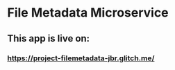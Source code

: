 # File Metadata Microservice

## This app is live on:
### https://project-filemetadata-jbr.glitch.me/
